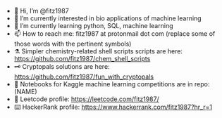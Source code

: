 - 👋 Hi, I’m @fitz1987   
- 👀 I’m currently interested in bio applications of machine learning    
- 🌱 I’m currently learning python, SQL, machine learning     
- 📫 How to reach me: fitz1987 at protonmail dot com (replace some of those words with the pertinent symbols)     
- ⚗️ Simpler chemistry-related shell scripts scripts are here: https://github.com/fitz1987/chem_shell_scripts   
- 🗝 Cryptopals solutions are here: https://github.com/fitz1987/fun_with_cryptopals       
- 📗 Notebooks for Kaggle machine learning competitions are in repo: (NAME)     
- 🧮 Leetcode profile: https://leetcode.com/fitz1987/ 
- ⌨️ HackerRank profile: https://www.hackerrank.com/fitz1987?hr_r=1      
<!---
fitz1987/fitz1987 is a ✨ special ✨ repository because its `README.md` (this file) appears on your GitHub profile.
You can click the Preview link to take a look at your changes.
--->
